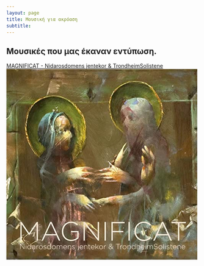 ```yaml
---
layout: page
title: Μουσική για ακρόαση
subtitle: 
---
```


## Μουσικές που μας έκαναν εντύπωση.


[MAGNIFICAT - Nidarosdomens jentekor & TrondheimSolistene]("music/2l_maginficat") ![ ](/assets/img/magn_cover.jpg)